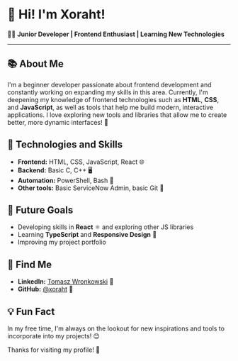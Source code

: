 # 👋 Hi! I'm Xoraht!

👨‍💻 **Junior Developer | Frontend Enthusiast | Learning New Technologies**

---

## 📚 About Me
I'm a beginner developer passionate about frontend development and constantly working on expanding my skills in this area.
Currently, I'm deepening my knowledge of frontend technologies such as **HTML**, **CSS**, and **JavaScript**, as well as tools that help me build modern, interactive applications.
I love exploring new tools and libraries that allow me to create better, more dynamic interfaces! 🎉

## 🚀 Technologies and Skills
- **Frontend:** HTML, CSS, JavaScript, React 🌐
- **Backend:** Basic C, C++ 🖥️
- **Automation:** PowerShell, Bash 🔧
- **Other tools:** Basic ServiceNow Admin, basic Git 💼

## 🎯 Future Goals
- Developing skills in **React** ⚛️ and exploring other JS libraries
- Learning **TypeScript** and **Responsive Design** 📱
- Improving my project portfolio

## 🔗 Find Me
- **LinkedIn:** [Tomasz Wronkowski](https://www.linkedin.com/in/tomasz-wronkowski-a9a966301/) 🔗
- **GitHub:** [@xoraht](https://github.com/xoraht/) 🐙

## 💡 Fun Fact
In my free time, I'm always on the lookout for new inspirations and tools to incorporate into my projects! 😊

Thanks for visiting my profile! 🙌
